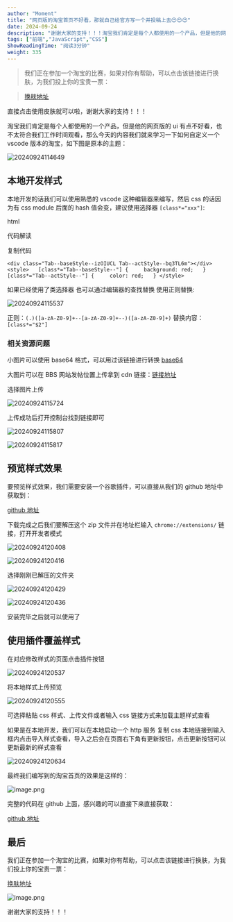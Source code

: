 ```yaml
---
author: "Moment"
title: "网页版的淘宝首页不好看，那就自己给官方写一个并投稿上去😍😍😍"
date: 2024-09-24
description: "谢谢大家的支持！！！淘宝我们肯定是每个人都使用的一个产品，但是他的网页版的ui有点不好看，也不太符合我们工作时间观看，那么今天的内容我们就来学习一下如何自定义一个vscode版本的淘宝，如下"
tags: ["前端","JavaScript","CSS"]
ShowReadingTime: "阅读3分钟"
weight: 335
---
```

> 我们正在参加一个淘宝的比赛，如果对你有帮助，可以点击该链接进行换肤，为我们投上你的宝贵一票：

> [换肤地址](https://link.juejin.cn?target=https%3A%2F%2Fjianghu.taobao.com%2Fchallenge.html%3Fspm%3Da21xtc.moyu_spread.1.1%26shareCode%3Dd7f643f674ae5a6e9099c9e81fb3ad1edbe74751d33d51802a9450a9dc5f4adf41495a75ea8aa9517e879cfc2f721fee6c14de67f0889ad74182c8d26bc0e5da "https://jianghu.taobao.com/challenge.html?spm=a21xtc.moyu_spread.1.1&shareCode=d7f643f674ae5a6e9099c9e81fb3ad1edbe74751d33d51802a9450a9dc5f4adf41495a75ea8aa9517e879cfc2f721fee6c14de67f0889ad74182c8d26bc0e5da")

直接点击使用皮肤就可以啦，谢谢大家的支持！！！

淘宝我们肯定是每个人都使用的一个产品，但是他的网页版的 ui 有点不好看，也不太符合我们工作时间观看，那么今天的内容我们就来学习一下如何自定义一个 vscode 版本的淘宝，如下图是原本的主题：

![20240924114649](https://p9-xtjj-sign.byteimg.com/tos-cn-i-73owjymdk6/cf9c66e2cb57449e9a0aa161374300be~tplv-73owjymdk6-jj-mark-v1:0:0:0:0:5o6Y6YeR5oqA5pyv56S-5Yy6IEAgTW9tZW50:q75.awebp?rk3s=f64ab15b&x-expires=1727765984&x-signature=OI%2FQPaIHqTvbljzLrOKfbkO3FRE%3D)

本地开发样式
------

本地开发的话我们可以使用熟悉的 vscode 这种编辑器来编写，然后 css 的话因为有 css module 后面的 hash 值会变，建议使用选择器 `[class*="xxx"]`:

html

 代码解读

复制代码

`<div class="Tab--baseStyle--izOIUCL Tab--actStyle--bq3TL6m"></div> <style>   [class*="Tab--baseStyle--"] {     background: red;   }   [class*="Tab--actStyle--"] {     color: red;   } </style>`

如果已经使用了类选择器 也可以通过编辑器的查找替换 使用正则替换:

![20240924115537](https://p9-xtjj-sign.byteimg.com/tos-cn-i-73owjymdk6/fc2da3e636f847a3af424531a97a635e~tplv-73owjymdk6-jj-mark-v1:0:0:0:0:5o6Y6YeR5oqA5pyv56S-5Yy6IEAgTW9tZW50:q75.awebp?rk3s=f64ab15b&x-expires=1727765984&x-signature=Hmpn6mQ3GABFgLVY%2BWsxxU1uwJI%3D)

正则：`(.)([a-zA-Z0-9]+--[a-zA-Z0-9]+--)([a-zA-Z0-9]+)` 替换内容：`[class*="$2"]`

### 相关资源问题

小图片可以使用 base64 格式，可以用过该链接进行转换 [base64](https://link.juejin.cn?target=https%3A%2F%2Fwww.uutils.com%2Fimage%2Fimage_to_base64.htm "https://www.uutils.com/image/image_to_base64.htm")

大图片可以在 BBS 网站发帖位置上传拿到 cdn 链接：[链接地址](https://link.juejin.cn?target=https%3A%2F%2Fjianghu.taobao.com%2Feditor.html "https://jianghu.taobao.com/editor.html")

选择图片上传

![20240924115724](https://p9-xtjj-sign.byteimg.com/tos-cn-i-73owjymdk6/4c73723344de46ceada82cea0c77733e~tplv-73owjymdk6-jj-mark-v1:0:0:0:0:5o6Y6YeR5oqA5pyv56S-5Yy6IEAgTW9tZW50:q75.awebp?rk3s=f64ab15b&x-expires=1727765984&x-signature=ut38FGL1B%2BlA%2F0flwqUL1088t00%3D)

上传成功后打开控制台找到链接即可

![20240924115807](https://p9-xtjj-sign.byteimg.com/tos-cn-i-73owjymdk6/a53e584f5fda414790657569e6ef6144~tplv-73owjymdk6-jj-mark-v1:0:0:0:0:5o6Y6YeR5oqA5pyv56S-5Yy6IEAgTW9tZW50:q75.awebp?rk3s=f64ab15b&x-expires=1727765984&x-signature=PnaqRcfw9298MkTdIS5%2FpNfSAtQ%3D)

![20240924115817](https://p9-xtjj-sign.byteimg.com/tos-cn-i-73owjymdk6/aca816faa8d84579961105a0f827214c~tplv-73owjymdk6-jj-mark-v1:0:0:0:0:5o6Y6YeR5oqA5pyv56S-5Yy6IEAgTW9tZW50:q75.awebp?rk3s=f64ab15b&x-expires=1727765984&x-signature=x6npnM1eI32FZZ0Uuln7A%2BA7O4k%3D)

预览样式效果
------

要预览样式效果，我们需要安装一个谷歌插件，可以直接从我们的 github 地址中获取到：

[github 地址](https://link.juejin.cn?target=https%3A%2F%2Fgithub.com%2FDevRoute%2Ftb%2Fblob%2Fmaster%2F%25E8%25B0%25B7%25E6%25AD%258CCSS%25E6%258F%2592%25E4%25BB%25B6.zip "https://github.com/DevRoute/tb/blob/master/%E8%B0%B7%E6%AD%8CCSS%E6%8F%92%E4%BB%B6.zip")

下载完成之后我们要解压这个 zip 文件并在地址栏输入 `chrome://extensions/` 链接，打开开发者模式

![20240924120408](https://p9-xtjj-sign.byteimg.com/tos-cn-i-73owjymdk6/040c3e75b46045f6ba47655262c7ac79~tplv-73owjymdk6-jj-mark-v1:0:0:0:0:5o6Y6YeR5oqA5pyv56S-5Yy6IEAgTW9tZW50:q75.awebp?rk3s=f64ab15b&x-expires=1727765984&x-signature=%2F0FvZLMz3vgmrJAY9M0IaPh5%2Bdw%3D)

![20240924120416](https://p9-xtjj-sign.byteimg.com/tos-cn-i-73owjymdk6/9bc99ae9bdef499387b9049d0a392f2b~tplv-73owjymdk6-jj-mark-v1:0:0:0:0:5o6Y6YeR5oqA5pyv56S-5Yy6IEAgTW9tZW50:q75.awebp?rk3s=f64ab15b&x-expires=1727765984&x-signature=f1M1F5s8rsPa0KizPf9CbsltpHQ%3D)

选择刚刚已解压的文件夹

![20240924120429](https://p9-xtjj-sign.byteimg.com/tos-cn-i-73owjymdk6/d3a9fbbd2a9440508512ca9c6b58dc14~tplv-73owjymdk6-jj-mark-v1:0:0:0:0:5o6Y6YeR5oqA5pyv56S-5Yy6IEAgTW9tZW50:q75.awebp?rk3s=f64ab15b&x-expires=1727765984&x-signature=mhz%2B1kv5HPwfA3Fa5XYCcvofXsc%3D)

![20240924120436](https://p9-xtjj-sign.byteimg.com/tos-cn-i-73owjymdk6/eeec6ced08fb4483a45fe45dc2bd71f4~tplv-73owjymdk6-jj-mark-v1:0:0:0:0:5o6Y6YeR5oqA5pyv56S-5Yy6IEAgTW9tZW50:q75.awebp?rk3s=f64ab15b&x-expires=1727765984&x-signature=nDuFEma5Eea7ASpzOSJW0HBWZ08%3D)

安装完毕之后就可以使用了

使用插件覆盖样式
--------

在对应修改样式的页面点击插件按钮

![20240924120537](https://p9-xtjj-sign.byteimg.com/tos-cn-i-73owjymdk6/994bb75ce82d44f99f03c05689be79ad~tplv-73owjymdk6-jj-mark-v1:0:0:0:0:5o6Y6YeR5oqA5pyv56S-5Yy6IEAgTW9tZW50:q75.awebp?rk3s=f64ab15b&x-expires=1727765984&x-signature=YcAbEuUD9P%2BLtK7kwYyQcVds%2Bzw%3D)

将本地样式上传预览

![20240924120555](https://p9-xtjj-sign.byteimg.com/tos-cn-i-73owjymdk6/596c2d9fbdbe4a3f945423f96d8a7b34~tplv-73owjymdk6-jj-mark-v1:0:0:0:0:5o6Y6YeR5oqA5pyv56S-5Yy6IEAgTW9tZW50:q75.awebp?rk3s=f64ab15b&x-expires=1727765984&x-signature=o%2BuIs5K0HyUz5uF55VHIPHP%2BWyE%3D)

可选择粘贴 css 样式、上传文件或者输入 css 链接方式来加载主题样式查看

如果是在本地开发，我们可以在本地启动一个 http 服务 复制 css 本地链接到输入框内点击导入样式查看，导入之后会在页面右下角有更新按钮，点击更新按钮可以更新最新的样式查看

![20240924120634](https://p9-xtjj-sign.byteimg.com/tos-cn-i-73owjymdk6/b69bc650d2614a62b43630ecadd466c3~tplv-73owjymdk6-jj-mark-v1:0:0:0:0:5o6Y6YeR5oqA5pyv56S-5Yy6IEAgTW9tZW50:q75.awebp?rk3s=f64ab15b&x-expires=1727765984&x-signature=l5Nw4TxQ3buzlb5xrtTYnzBrBrI%3D)

最终我们编写到的淘宝首页的效果是这样的：

![image.png](https://p9-xtjj-sign.byteimg.com/tos-cn-i-73owjymdk6/297c0f45d5244b0c981858f7f14e3c08~tplv-73owjymdk6-jj-mark-v1:0:0:0:0:5o6Y6YeR5oqA5pyv56S-5Yy6IEAgTW9tZW50:q75.awebp?rk3s=f64ab15b&x-expires=1727765984&x-signature=qzDx2bru9nN78%2F1ctHVtA8us%2Btw%3D)

完整的代码在 github 上面，感兴趣的可以直接下来直接获取：

[github 地址](https://link.juejin.cn?target=https%3A%2F%2Fgithub.com%2FDevRoute%2Ftb "https://github.com/DevRoute/tb")

最后
--

我们正在参加一个淘宝的比赛，如果对你有帮助，可以点击该链接进行换肤，为我们投上你的宝贵一票：

[换肤地址](https://link.juejin.cn?target=https%3A%2F%2Fjianghu.taobao.com%2Fchallenge.html%3Fspm%3Da21xtc.moyu_spread.1.1%26shareCode%3Dd7f643f674ae5a6e9099c9e81fb3ad1edbe74751d33d51802a9450a9dc5f4adf41495a75ea8aa9517e879cfc2f721fee6c14de67f0889ad74182c8d26bc0e5da "https://jianghu.taobao.com/challenge.html?spm=a21xtc.moyu_spread.1.1&shareCode=d7f643f674ae5a6e9099c9e81fb3ad1edbe74751d33d51802a9450a9dc5f4adf41495a75ea8aa9517e879cfc2f721fee6c14de67f0889ad74182c8d26bc0e5da")

![image.png](https://p9-xtjj-sign.byteimg.com/tos-cn-i-73owjymdk6/338135f3d69d414b81facf7ff969bed2~tplv-73owjymdk6-jj-mark-v1:0:0:0:0:5o6Y6YeR5oqA5pyv56S-5Yy6IEAgTW9tZW50:q75.awebp?rk3s=f64ab15b&x-expires=1727765984&x-signature=ZZe%2FGxh9XhX6PX1ewE8g57HoJTY%3D)

谢谢大家的支持！！！